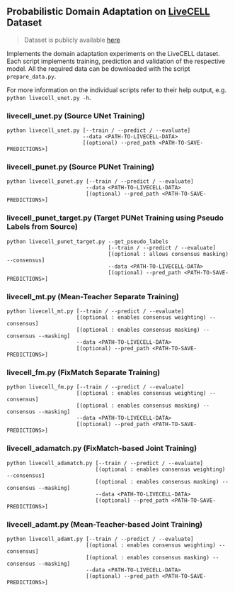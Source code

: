 ## Probabilistic Domain Adaptation on [LiveCELL](https://www.nature.com/articles/s41592-021-01249-6) Dataset

> Dataset is publicly available [here](https://sartorius-research.github.io/LIVECell/)

Implements the domain adaptation experiments on the LiveCELL dataset. Each script implements training, prediction and validation of the respective model.
All the required data can be downloaded with the script `prepare_data.py`.

For more information on the individual scripts refer to their help output, e.g. `python livecell_unet.py -h`.


### livecell_unet.py (Source UNet Training)
```
python livecell_unet.py [--train / --predict / --evaluate]
                        --data <PATH-TO-LIVECELL-DATA>
                        [(optional) --pred_path <PATH-TO-SAVE-PREDICTIONS>]
```

### livecell_punet.py (Source PUNet Training)
```
python livecell_punet.py [--train / --predict / --evaluate]
                         --data <PATH-TO-LIVECELL-DATA>
                         [(optional) --pred_path <PATH-TO-SAVE-PREDICTIONS>]
```

### livecell_punet_target.py (Target PUNet Training using Pseudo Labels from Source)
```
python livecell_punet_target.py --get_pseudo_labels
                                [--train / --predict / --evaluate]
                                [(optional : allows consensus masking) --consensus]
                                --data <PATH-TO-LIVECELL-DATA>
                                [(optional) --pred_path <PATH-TO-SAVE-PREDICTIONS>]
```

### livecell_mt.py (Mean-Teacher Separate Training)
```
python livecell_mt.py [--train / --predict / --evaluate]
                      [(optional : enables consensus weighting) --consensus]
                      [(optional : enables consensus masking) --consensus --masking]
                      --data <PATH-TO-LIVECELL-DATA>
                      [(optional) --pred_path <PATH-TO-SAVE-PREDICTIONS>]
```


### livecell_fm.py (FixMatch Separate Training)
```
python livecell_fm.py [--train / --predict / --evaluate]
                      [(optional : enables consensus weighting) --consensus]
                      [(optional : enables consensus masking) --consensus --masking]
                      --data <PATH-TO-LIVECELL-DATA>
                      [(optional) --pred_path <PATH-TO-SAVE-PREDICTIONS>]
```


### livecell_adamatch.py (FixMatch-based Joint Training)
```
python livecell_adamatch.py [--train / --predict / --evaluate]
                            [(optional : enables consensus weighting) --consensus]
                            [(optional : enables consensus masking) --consensus --masking]
                            --data <PATH-TO-LIVECELL-DATA>
                            [(optional) --pred_path <PATH-TO-SAVE-PREDICTIONS>]
```

### livecell_adamt.py (Mean-Teacher-based Joint Training)
```
python livecell_adamt.py [--train / --predict / --evaluate]
                         [(optional : enables consensus weighting) --consensus]
                         [(optional : enables consensus masking) --consensus --masking]
                         --data <PATH-TO-LIVECELL-DATA>
                         [(optional) --pred_path <PATH-TO-SAVE-PREDICTIONS>]
```
